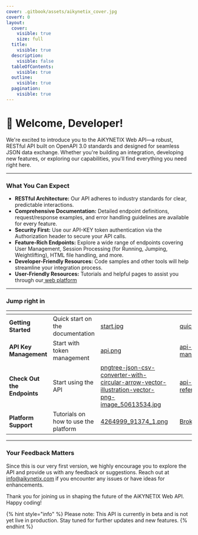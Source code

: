 ```yaml
---
cover: .gitbook/assets/aikynetix_cover.jpg
coverY: 0
layout:
  cover:
    visible: true
    size: full
  title:
    visible: true
  description:
    visible: false
  tableOfContents:
    visible: true
  outline:
    visible: true
  pagination:
    visible: true
---
```


# 👋 Welcome, Developer!

We're excited to introduce you to the AiKYNETIX Web API—a robust, RESTful API built on OpenAPI 3.0 standards and designed for seamless JSON data exchange. Whether you're building an integration, developing new features, or exploring our capabilities, you'll find everything you need right here.

***

### What You Can Expect

* **RESTful Architecture:** Our API adheres to industry standards for clear, predictable interactions.
* **Comprehensive Documentation:** Detailed endpoint definitions, request/response examples, and error handling guidelines are available for every feature.
* **Security First:** Use our API-KEY token authentication via the Authorization header to secure your API calls.
* **Feature-Rich Endpoints:** Explore a wide range of endpoints covering User Management, Session Processing (for Running, Jumping, Weightlifting), HTML file handling, and more.
* **Developer-Friendly Resources:** Code samples and other tools will help streamline your integration process.
* **User-Friendly Resources:** Tutorials and helpful pages to assist you through our[ web platform](https://aikynetix.app/)

***

### Jump right in

<table data-view="cards"><thead><tr><th></th><th></th><th data-hidden data-card-cover data-type="files"></th><th data-hidden></th><th data-hidden data-card-target data-type="content-ref"></th></tr></thead><tbody><tr><td><strong>Getting Started</strong></td><td>Quick start on the documentation</td><td><a href=".gitbook/assets/start.jpg">start.jpg</a></td><td></td><td><a href="api-documentation/quick-start/">quick-start</a></td></tr><tr><td><strong>API Key Management</strong></td><td>Start with token management</td><td><a href=".gitbook/assets/api.png">api.png</a></td><td></td><td><a href="api-documentation/api-key-management/">api-key-management</a></td></tr><tr><td><strong>Check Out the Endpoints</strong></td><td>Start using the API </td><td><a href=".gitbook/assets/pngtree-json-csv-converter-with-circular-arrow-vector-illustration-vector-png-image_50613534.jpg">pngtree-json-csv-converter-with-circular-arrow-vector-illustration-vector-png-image_50613534.jpg</a></td><td></td><td><a href="api-documentation/developer-resources-and-api-reference/api-reference/">api-reference</a></td></tr><tr><td><strong>Platform Support</strong></td><td>Tutorials on how to use the platform</td><td><a href=".gitbook/assets/4264999_91374_1.png">4264999_91374_1.png</a></td><td></td><td><a href="broken-reference">Broken link</a></td></tr></tbody></table>

***

### Your Feedback Matters

Since this is our very first version, we highly encourage you to explore the API and provide us with any feedback or suggestions. Reach out at [info@aikynetix.com](https://app.gitbook.com/u/0CO1pdfZVDVltXGVSKad9rhZyEu2) if you encounter any issues or have ideas for enhancements.

Thank you for joining us in shaping the future of the AiKYNETIX Web API. Happy coding!

{% hint style="info" %}
Please note: This API is currently in beta and is not yet live in production. Stay tuned for further updates and new features.
{% endhint %}
